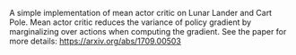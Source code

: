 A simple implementation of mean actor critic on Lunar Lander and Cart Pole.
Mean actor critic reduces the variance of policy gradient by marginalizing over actions when computing the gradient. See the paper for more details: https://arxiv.org/abs/1709.00503
